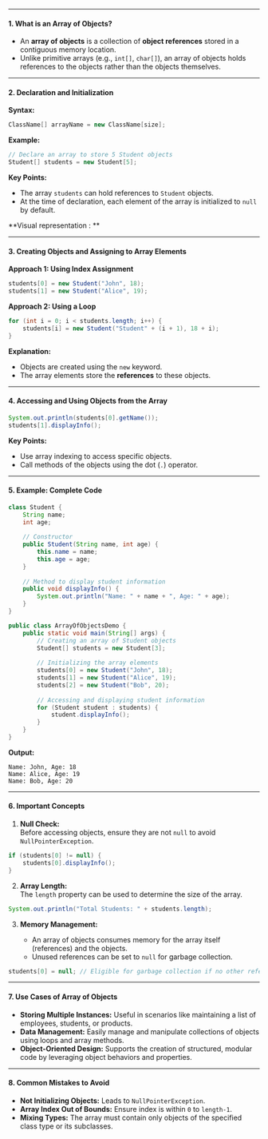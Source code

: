
---




#### **1. What is an Array of Objects?**

- An **array of objects** is a collection of **object references** stored in a contiguous memory location.
- Unlike primitive arrays (e.g., `int[]`, `char[]`), an array of objects holds references to the objects rather than the objects themselves.

---

#### **2. Declaration and Initialization**

**Syntax:**

```java
ClassName[] arrayName = new ClassName[size];
```

**Example:**

```java
// Declare an array to store 5 Student objects
Student[] students = new Student[5];
```

**Key Points:**

- The array `students` can hold references to `Student` objects.
- At the time of declaration, each element of the array is initialized to `null` by default.

**Visual representation : **



---

#### **3. Creating Objects and Assigning to Array Elements**

**Approach 1: Using Index Assignment**

```java
students[0] = new Student("John", 18);
students[1] = new Student("Alice", 19);
```

**Approach 2: Using a Loop**

```java
for (int i = 0; i < students.length; i++) {
    students[i] = new Student("Student" + (i + 1), 18 + i);
}
```

**Explanation:**

- Objects are created using the `new` keyword.
- The array elements store the **references** to these objects.

---

#### **4. Accessing and Using Objects from the Array**

```java
System.out.println(students[0].getName());
students[1].displayInfo();
```

**Key Points:**

- Use array indexing to access specific objects.
- Call methods of the objects using the dot (`.`) operator.

---

#### **5. Example: Complete Code**

```java
class Student {
    String name;
    int age;
	
    // Constructor
    public Student(String name, int age) {
        this.name = name;
        this.age = age;
    }
	
    // Method to display student information
    public void displayInfo() {
        System.out.println("Name: " + name + ", Age: " + age);
    }
}

public class ArrayOfObjectsDemo {
    public static void main(String[] args) {
        // Creating an array of Student objects
        Student[] students = new Student[3];
	
        // Initializing the array elements
        students[0] = new Student("John", 18);
        students[1] = new Student("Alice", 19);
        students[2] = new Student("Bob", 20);
	
        // Accessing and displaying student information
        for (Student student : students) {
            student.displayInfo();
        }
    }
}
```

**Output:**

```shell
Name: John, Age: 18  
Name: Alice, Age: 19  
Name: Bob, Age: 20  
```

---

#### **6. Important Concepts**

1. **Null Check:**  
    Before accessing objects, ensure they are not `null` to avoid `NullPointerException`.
    
```java
if (students[0] != null) {
    students[0].displayInfo();
}
```
    
2. **Array Length:**  
    The `length` property can be used to determine the size of the array.
    
```java
System.out.println("Total Students: " + students.length);
```
    
3. **Memory Management:**
    
    - An array of objects consumes memory for the array itself (references) and the objects.
    - Unused references can be set to `null` for garbage collection.
    
```java
students[0] = null; // Eligible for garbage collection if no other reference exists
```
    

---

#### **7. Use Cases of Array of Objects**

- **Storing Multiple Instances:** Useful in scenarios like maintaining a list of employees, students, or products.
- **Data Management:** Easily manage and manipulate collections of objects using loops and array methods.
- **Object-Oriented Design:** Supports the creation of structured, modular code by leveraging object behaviors and properties.

---

#### **8. Common Mistakes to Avoid**

- **Not Initializing Objects:** Leads to `NullPointerException`.
- **Array Index Out of Bounds:** Ensure index is within `0` to `length-1`.
- **Mixing Types:** The array must contain only objects of the specified class type or its subclasses.